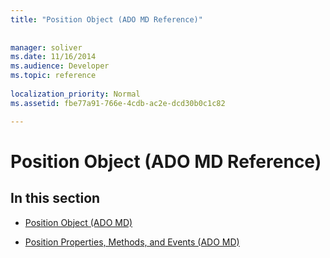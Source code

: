 ```yaml
---
title: "Position Object (ADO MD Reference)"
 
 
manager: soliver
ms.date: 11/16/2014
ms.audience: Developer
ms.topic: reference
  
localization_priority: Normal
ms.assetid: fbe77a91-766e-4cdb-ac2e-dcd30b0c1c82

---
```


# Position Object (ADO MD Reference)

## In this section

- [Position Object (ADO MD)](position-object-ado-md.md)
    
- [Position Properties, Methods, and Events (ADO MD)](position-properties-methods-and-events-ado-md.md)
    

